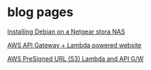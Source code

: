 # blog pages

<a href="pages/StoraLinux1.md">Installing Debian on a Netgear stora NAS</a>

<a href="pages/AWS-website1.md">AWS API Gateway + Lambda powered website</a>

<a href="pages/AWS-presignURL.md">AWS PreSigned URL (S3) Lambda and API G/W</a>

